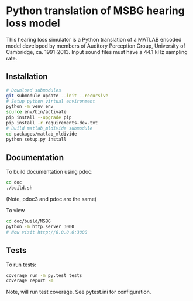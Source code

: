 # Python translation of MSBG hearing loss model

This hearing loss simulator is a Python translation of a MATLAB encoded model developed
by members of Auditory Perception Group, University of Cambridge, ca. 1991-2013.
Input sound files must have a 44.1 kHz sampling rate. 

## Installation

```bash
# Download submodules
git submodule update --init --recursive
# Setup python virtual environment
python -m venv env
source env/bin/activate
pip install --upgrade pip
pip install -r requirements-dev.txt
# Build matlab_mldivide submodule
cd packages/matlab_mldivide
python setup.py install
```

## Documentation

To build documentation using pdoc:

```bash
cd doc
./build.sh
```

(Note, pdoc3 and pdoc are the same)

To view

```bash
cd doc/build/MSBG
python -m http.server 3000
# Now visit http://0.0.0.0:3000
```

## Tests

To run tests:

```bash
coverage run -m py.test tests
coverage report -m
```

Note, will run test coverage. See pytest.ini for configuration.
